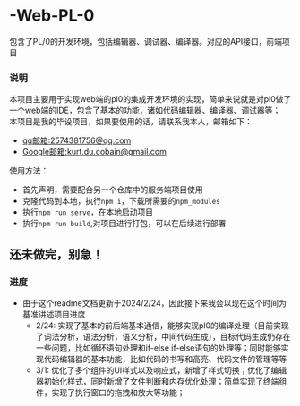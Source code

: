 # -Web-PL-0
包含了PL/0的开发环境，包括编辑器、调试器、编译器。对应的API接口，前端项目

### 说明

本项目主要用于实现web端的pl0的集成开发环境的实现，简单来说就是对pl0做了一个web端的IDE，包含了基本的功能，诸如代码编辑器、编译器、调试器等；<br>
本项目是我的毕设项目，如果要使用的话，请联系我本人，邮箱如下：
- [qq邮箱:2574381756@qq.com](2574381756@qq.com)
- [Google邮箱:kurt.du.cobain@gmail.com](kurt.du.cobain@gmail.com)

使用方法：
- 首先声明，需要配合另一个仓库中的服务端项目使用
- 克隆代码到本地，执行`npm i`，下载所需要的`npm_modules`
- 执行`npm run serve`，在本地启动项目
- 执行`npm run build`,对项目进行打包，可以在后续进行部署

## 还未做完，别急！
### 进度

- 由于这个readme文档更新于2024/2/24，因此接下来我会以现在这个时间为基准讲述项目进度
  - 2/24: 实现了基本的前后端基本通信，能够实现pl0的编译处理（目前实现了词法分析，语法分析，语义分析，中间代码生成），目标代码生成仍存在一些问题，比如循环语句处理和if-else if-else语句的处理等；同时能够实现代码编辑器的基本功能，比如代码的书写和高亮、代码文件的管理等等
  - 3/1: 优化了多个组件的UI样式以及响应式，新增了样式切换；优化了编辑器初始化样式，同时新增了文件判断和内存优化处理；简单实现了终端组件，实现了执行窗口的拖拽和放大等功能；
